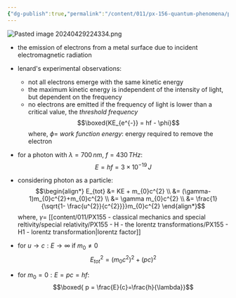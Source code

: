 ```yaml
---
{"dg-publish":true,"permalink":"/content/011/px-156-quantum-phenomena/px-156-a-quantum-phenomena/px-156-a-light/px-156-a4-the-photoelectric-effect/","noteIcon":"1","created":"2024-11-25T10:50:32.000+00:00","updated":"2024-11-26T20:01:42.180+00:00"}
---
```



![Pasted image 20240429224334.png](/img/user/pics/Pasted%20image%2020240429224334.png)
- the emission of electrons from a metal surface due to incident electromagnetic radiation

- lenard's experimental observations:
	- not all electrons emerge with the same kinetic energy
	- the maximum kinetic energy is independent of the intensity of light, but dependent on the frequency
	- no electrons are emitted if the frequency of light is lower than a critical value, the *threshold frequency*
$$\boxed{KE_{e^{-}} = hf - \phi}$$
	where, $\phi=$ *work function energy*: energy required to remove the electron

- for a photon with $\lambda=700\,nm$, $f=430\,THz:$ 
$$E = hf = 3\times10^{-19}\,J$$
- considering photon as a particle: 
$$\begin{align*}
		E_{tot} &= KE + m_{0}c^{2} \\
		&= (\gamma-1)m_{0}c^{2}+m_{0}c^{2} \\
		&= \gamma m_{0}c^{2} \\
		&= \frac{1}{\sqrt{1- \frac{u^{2}}{c^{2}}}}m_{0}c^{2}
	\end{align*}$$
	where, $\gamma =$ [[content/011/PX155 - classical mechanics and special reltivity/special relativity/PX155 - H - the lorentz transformations/PX155 - H1 - lorentz transformation\|lorentz factor]]
- for $u\to c: E\to \infty$ if $m_{0}\neq 0$
$$E_{tot}^{2}= (m_{0}c^{2})^{2} + (pc)^{2}$$
- for $m_{0}=0: E=pc=hf:$ 
$$\boxed{ p = \frac{E}{c}=\frac{h}{\lambda}}$$
